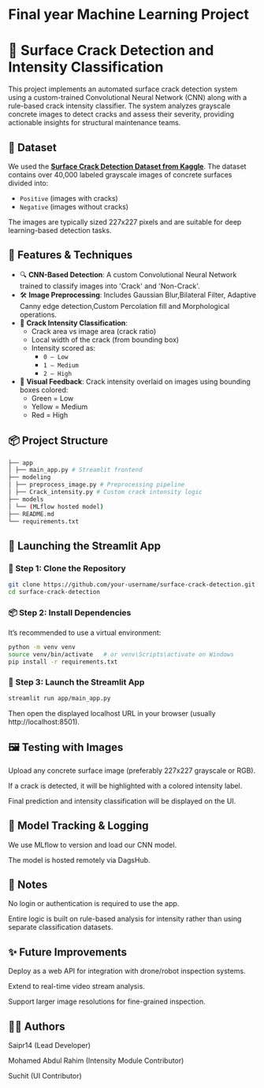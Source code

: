 # Final year Machine Learning Project
# 🧱 Surface Crack Detection and Intensity Classification

This project implements an automated surface crack detection system using a custom-trained Convolutional Neural Network (CNN) along with a rule-based crack intensity classifier. The system analyzes grayscale concrete images to detect cracks and assess their severity, providing actionable insights for structural maintenance teams.

## 📂 Dataset

We used the **[Surface Crack Detection Dataset from Kaggle](https://www.kaggle.com/datasets/arunrk7/surface-crack-detection)**. The dataset contains over 40,000 labeled grayscale images of concrete surfaces divided into:
- `Positive` (images with cracks)
- `Negative` (images without cracks)

The images are typically sized 227x227 pixels and are suitable for deep learning-based detection tasks.

## 🧠 Features & Techniques

- 🔍 **CNN-Based Detection**: A custom Convolutional Neural Network trained to classify images into 'Crack' and 'Non-Crack'.
- 🛠️ **Image Preprocessing**: Includes Gaussian Blur,Bilateral Filter, Adaptive Canny edge detection,Custom Percolation fill and Morphological operations.
- 📏 **Crack Intensity Classification**:
  - Crack area vs image area (crack ratio)
  - Local width of the crack (from bounding box)
  - Intensity scored as:
    - `0 – Low`
    - `1 – Medium`
    - `2 – High`
- 🌈 **Visual Feedback**: Crack intensity overlaid on images using bounding boxes colored:
  - Green = Low
  - Yellow = Medium
  - Red = High

## 📦 Project Structure
```bash
├── app
│ ├── main_app.py # Streamlit frontend
├── modeling
│ ├── preprocess_image.py # Preprocessing pipeline
│ ├── Crack_intensity.py # Custom crack intensity logic
├── models
│ └── (MLflow hosted model)
├── README.md
└── requirements.txt
```
## 🚀 Launching the Streamlit App

### 🔧 Step 1: Clone the Repository
```bash
git clone https://github.com/your-username/surface-crack-detection.git
cd surface-crack-detection
```
### 📦 Step 2: Install Dependencies
It’s recommended to use a virtual environment:
```bash
python -m venv venv
source venv/bin/activate   # or venv\Scripts\activate on Windows
pip install -r requirements.txt
```
### 🎯 Step 3: Launch the Streamlit App
```bash
streamlit run app/main_app.py
```
Then open the displayed localhost URL in your browser (usually http://localhost:8501).

## 🖼️ Testing with Images
Upload any concrete surface image (preferably 227x227 grayscale or RGB).

If a crack is detected, it will be highlighted with a colored intensity label.

Final prediction and intensity classification will be displayed on the UI.

## 🔗 Model Tracking & Logging
We use MLflow to version and load our CNN model.

The model is hosted remotely via DagsHub.

## 📌 Notes
No login or authentication is required to use the app.

Entire logic is built on rule-based analysis for intensity rather than using separate classification datasets.

## ✨ Future Improvements
Deploy as a web API for integration with drone/robot inspection systems.

Extend to real-time video stream analysis.

Support larger image resolutions for fine-grained inspection.

## 👨‍💻 Authors
Saipr14 (Lead Developer)

Mohamed Abdul Rahim (Intensity Module Contributor)

Suchit (UI Contributor)
